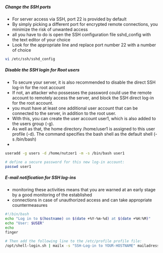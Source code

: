 ##### Change the SSH ports
- For server access via SSH, port 22 is provided by default
- By simply picking a different port for encrypted remote connections, you minimize the risk of unwanted access
- all you have to do is open the SSH configuration file sshd_config with the text editor of your choice
- Look for the appropriate line and replace port number 22 with a number of choice
``````sh
vi /etc/ssh/sshd_config

``````
##### Disable the SSH login for Root users
- To secure your server, it is also recommended to disable the direct SSH log-in for the root account
- If not, an attacker who possesses the password could use the remote account to remotely access the server, and block the SSH direct log-in for the root account.
- you must have at least one additional user account that can be connected to the server, in addition to the root user.
- With this, you can create the user account user1, which is also added to the users group (-g).
- As well as that, the home directory /home/user1 is assigned to this user profile (-d). The command specifies the bash shell as the default shell (-s /bin/bash)
- 
``````sh
useradd -g users -d /home/nutzer1 -m -s /bin/bash user1

# define a secure password for this new log-in account:
passwd user1
``````
##### E-mail notification for SSH log-ins
- monitoring these activities means that you are warned at an early stage by a good monitoring of the established
- connections in case of unauthorized access and can take appropriate countermeasures

``````sh
#!/bin/bash
echo "Log in to $(hostname) on $(date +%Y-%m-%d) at $(date +%H:%M)"
echo "User: $USER"
echo
finger

# Then add the following line to the /etc/profile profile file:
/opt/shell-login.sh | mailx -s "SSH-Log-in to YOUR-HOSTNAME" mailadresse@example.com

``````
``````sh


``````
